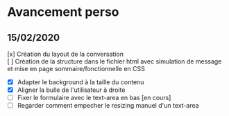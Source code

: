 # Avancement perso
## 15/02/2020
[x] Création du layout de la conversation  
[ ] Création de la structure dans le fichier html avec simulation de message et mise en page sommaire/fonctionnelle en CSS
- [x] Adapter le background à la taille du contenu
- [x] Aligner la bulle de l'utilisateur à droite 
- [ ] Fixer le formulaire avec le text-area en bas [en cours]
- [ ] Regarder comment empecher le resizing manuel d'un text-area
